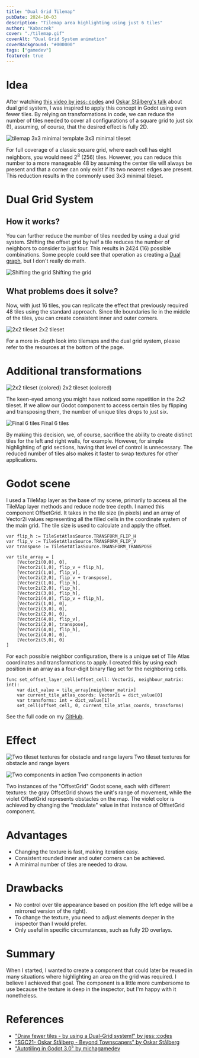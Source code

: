 ```yaml
---
title: "Dual Grid Tilemap"
pubDate: 2024-10-03
description: "Tilemap area highlighting using just 6 tiles"
author: "Kabaczek"
cover: "./tilemap.gif"
coverAlt: "Dual Grid System animation"
coverBackground: "#000000"
tags: ["gamedev"]
featured: true
---
```


# Idea

After watching [this video by jess::codes](https://www.youtube.com/watch?v=jEWFSv3ivTg) and [Oskar Stålberg's talk](https://www.youtube.com/watch?v=Uxeo9c-PX-w&t=308s) about dual grid system, I was inspired to apply this concept in Godot using even fewer tiles. By relying on transformations in code, we can reduce the number of tiles needed to cover all configurations of a square grid to just six (!), assuming, of course, that the desired effect is fully 2D.

![tilemap 3x3 minimal template](./3x3_minimal_x20.png)
3x3 minimal tileset

For full coverage of a classic square grid, where each cell has eight neighbors, you would need 2<sup>8</sup> (256) tiles. However, you can reduce this number to a more manageable 48 by assuming the center tile will always be present and that a corner can only exist if its two nearest edges are present. This reduction results in the commonly used 3x3 minimal tileset.

# Dual Grid System

## How it works?

You can further reduce the number of tiles needed by using a dual grid system. Shifting the offset grid by half a tile reduces the number of neighbors to consider to just four. This results in 2424 (16) possible combinations. Some people could see that operation as creating a [Dual graph](https://en.wikipedia.org/wiki/Dual_graph), but I don't really do math.

![Shifting the grid](./tiles.gif)
Shifting the grid

## What problems does it solve?

Now, with just 16 tiles, you can replicate the effect that previously required 48 tiles using the standard approach. Since tile boundaries lie in the middle of the tiles, you can create consistent inner and outer corners.

![2x2 tileset](./2x2_tiles_x30.png)
2x2 tileset

For a more in-depth look into tilemaps and the dual grid system, please refer to the resources at the bottom of the page.

# Additional transformations

![2x2 tileset (colored)](./2x2_colors_x30.png)
2x2 tileset (colored)

The keen-eyed among you might have noticed some repetition in the 2x2 tileset. If we allow our Godot component to access certain tiles by flipping and transposing them, the number of unique tiles drops to just six.

![Final 6 tiles](./6_colors_x40.png)
Final 6 tiles

By making this decision, we, of course, sacrifice the ability to create distinct tiles for the left and right walls, for example. However, for simple highlighting of grid sections, having that level of control is unnecessary. The reduced number of tiles also makes it faster to swap textures for other applications.

# Godot scene

I used a TileMap layer as the base of my scene, primarily to access all the TileMap layer methods and reduce node tree depth. I named this component OffsetGrid. It takes in the tile size (in pixels) and an array of Vector2i values representing all the filled cells in the coordinate system of the main grid. The tile size is used to calculate and apply the offset.

```gdscript
var flip_h := TileSetAtlasSource.TRANSFORM_FLIP_H
var flip_v := TileSetAtlasSource.TRANSFORM_FLIP_V
var transpose := TileSetAtlasSource.TRANSFORM_TRANSPOSE

var tile_array = [
	[Vector2i(0,0), 0],
	[Vector2i(1,0), flip_v + flip_h],
	[Vector2i(1,0), flip_v],
	[Vector2i(2,0), flip_v + transpose],
	[Vector2i(1,0), flip_h],
	[Vector2i(2,0), flip_h],
	[Vector2i(3,0), flip_h],
	[Vector2i(4,0), flip_v + flip_h],
	[Vector2i(1,0), 0],
	[Vector2i(3,0), 0],
	[Vector2i(2,0), 0],
	[Vector2i(4,0), flip_v],
	[Vector2i(2,0), transpose],
	[Vector2i(4,0), flip_h],
	[Vector2i(4,0), 0],
	[Vector2i(5,0), 0]
]
```

For each possible neighbor configuration, there is a unique set of Tile Atlas coordinates and transformations to apply. I created this by using each position in an array as a four-digit binary flag set for the neighboring cells.

```gdscript
func set_offset_layer_cell(offset_cell: Vector2i, neighbour_matrix: int):
	var dict_value = tile_array[neighbour_matrix]
	var current_tile_atlas_coords: Vector2i = dict_value[0]
	var transforms: int = dict_value[1]
	set_cell(offset_cell, 0, current_tile_atlas_coords, transforms)
```

See the full code on my [GitHub](https://github.com/kabaczek1/kaba-game/blob/main/game_scenes/elements/offset_grid/offset_grid.gd).

# Effect

![Two tileset textures for obstacle and range layers](./tilesets.png)
Two tileset textures for obstacle and range layers

![Two components in action](./screenshot.png)
Two components in action

Two instances of the "OffsetGrid" Godot scene, each with different textures: the gray OffsetGrid shows the unit's range of movement, while the violet OffsetGrid represents obstacles on the map. The violet color is achieved by changing the "modulate" value in that instance of OffsetGrid component.

# Advantages

- Changing the texture is fast, making iteration easy.
- Consistent rounded inner and outer corners can be achieved.
- A minimal number of tiles are needed to draw.

# Drawbacks

- No control over tile appearance based on position (the left edge will be a mirrored version of the right).
- To change the texture, you need to adjust elements deeper in the inspector than I would prefer.
- Only useful in specific circumstances, such as fully 2D overlays.

# Summary

When I started, I wanted to create a component that could later be reused in many situations where highlighting an area on the grid was required. I believe I achieved that goal. The component is a little more cumbersome to use because the texture is deep in the inspector, but I'm happy with it nonetheless.

# References

- ["Draw fewer tiles - by using a Dual-Grid system!" by jess::codes](https://www.youtube.com/watch?v=jEWFSv3ivTg)
- ["SGC21- Oskar Stålberg - Beyond Townscapers" by Oskar Stålberg](https://www.youtube.com/watch?v=Uxeo9c-PX-w&t=308s)
- ["Autotiling in Godot 3.0" by michagamedev](https://michagamedev.wordpress.com/2018/02/24/181/)

